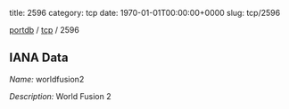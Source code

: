 title: 2596
category: tcp
date: 1970-01-01T00:00:00+0000
slug: tcp/2596

[portdb](/) / [tcp](/category/tcp.html) / 2596


## IANA Data

_Name:_ worldfusion2

_Description:_ World Fusion 2

